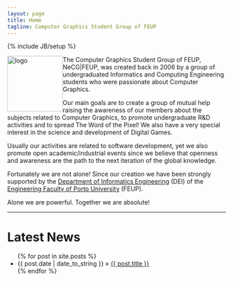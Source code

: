 ```yaml
---
layout: page
title: Home
tagline: Computer Graphics Student Group of FEUP
---
```

{% include JB/setup %}

<img alt="logo" src="{{ site.assets }}\necg-logo-2011-white-resampled.png" style="width: 128px; height: 128px; float: left" />
The Computer Graphics Student Group of FEUP, NeCG|FEUP, was created back in 2006 by a group of undergraduated Informatics and Computing Engineering students who were passionate about Computer Graphics.

Our main goals are to create a group of mutual help raising the awareness of our members about the subjects related to Computer Graphics, to promote undergraduate R&D activities and to spread The Word of the Pixel! We also have a very special interest in the science and development of Digital Games.

Usually our activities are related to software development, yet we also promote open academic/industrial events since we believe that openness and awareness are the path to the next iteration of the global knowledge.

Fortunately we are not alone! Since our creation we have been strongly supported by the [Department of Informatics Engineering](http://www.fe.up.pt/si_uk/unidades_geral.visualizar?p_unidade=151) (DEI) of the [Engineering Faculty of Porto University](http://www.fe.up.pt/si_uk/web_page.inicial) (FEUP).

Alone we are powerful. Together we are absolute!

---

Latest News
===========

<ul class="posts">
  {% for post in site.posts %}
    <li><span>{{ post.date | date_to_string }}</span> &raquo; <a href="{{ BASE_PATH }}{{ post.url }}">{{ post.title }}</a></li>
  {% endfor %}
</ul>
